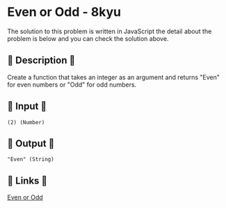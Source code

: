 # Even or Odd - 8kyu

The solution to this problem is written in JavaScript the detail about the problem is below and you can check the solution above.

## 💬 Description 💬

Create a function that takes an integer as an argument and returns "Even" for even numbers or "Odd" for odd numbers.

## 🥚 Input 🥚

```
(2) (Number)
```

## 🐣 Output 🐣

```
"Even" (String)
```

## 🔗 Links 🔗

[Even or Odd](https://www.codewars.com/kata/53da3dbb4a5168369a0000fe)
